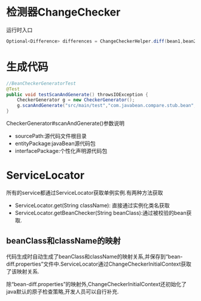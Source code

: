 # 检测器ChangeChecker

运行时入口
```java
Optional<Difference> differences = ChangeCheckerHelper.diff(bean1,bean2);
```

# 生成代码

```java
//BeanCheckerGeneratorTest
@Test
public void testScanAndGenerate() throwsIOException {
    CheckerGenerator g = new CheckerGenerator();
    g.scanAndGenerate("src/main/test","com.javabean.compare.stub.bean","com.javabean.compare.stub.diff");
}
```

CheckerGenerator#scanAndGenerate()参数说明
- sourcePath:源代码文件根目录
- entityPackage:javaBean源代码包
- interfacePackage:个性化声明源代码包


# ServiceLocator
所有的service都通过ServiceLocator获取单例实例.有两种方法获取
- ServiceLocator.get(String className): 直接通过实例化类名获取
- ServiceLocator.getBeanChecker(String beanClass):通过被校验的bean获取.

## beanClass和className的映射
代码生成时自动生成了beanClass和className的映射关系,并保存到“bean-diff.properties”文件中.ServiceLocator通过ChangeCheckerInitialContext获取了该映射关系.

除“bean-diff.properties”的映射外,ChangeCheckerInitialContext还初始化了java默认的原子检查策略,开发人员可以自行补充.

